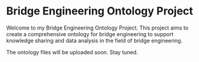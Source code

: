 # Bridge Engineering Ontology Project

Welcome to my Bridge Engineering Ontology Project. This project aims to create a comprehensive ontology for bridge engineering to support knowledge sharing and data analysis in the field of bridge engineering.

The ontology files will be uploaded soon. Stay tuned.
